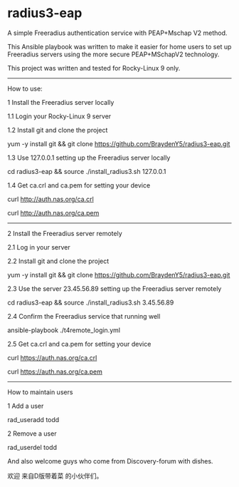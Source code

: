 # radius3-eap

A simple Freeradius authentication service with PEAP+Mschap V2 method.

This Ansible playbook was written to make it easier for home users to set up Freeradius servers using the more secure PEAP+MSchapV2 technology.

This project was written and tested for Rocky-Linux 9 only.




--------------------
How to use:

1 Install the Freeradius server locally


1.1 Login your Rocky-Linux 9 server


1.2 Install git and clone the project 

yum -y install git && git clone https://github.com/BraydenY5/radius3-eap.git


1.3 Use 127.0.0.1 setting up the Freeradius server locally

cd radius3-eap && source ./install_radius3.sh 127.0.0.1


1.4 Get ca.crl and ca.pem for setting your device

curl http://auth.nas.org/ca.crl

curl http://auth.nas.org/ca.pem






--------------------
2 Install the Freeradius server remotely

2.1 Log in your server


2.2 Install git and clone the project 

yum -y install git && git clone https://github.com/BraydenY5/radius3-eap.git


2.3 Use the server 23.45.56.89 setting up the Freeradius server remotely

cd radius3-eap && source ./install_radius3.sh 3.45.56.89


2.4 Confirm the Freeradius service that running well

ansible-playbook ./t4remote_login.yml


2.5 Get ca.crl and ca.pem for setting your device

curl https://auth.nas.org/ca.crl

curl https://auth.nas.org/ca.pem






--------------------
How to maintain users

1 Add a user 

rad_useradd todd



2 Remove a user

rad_userdel todd




And also welcome guys who come from Discovery-forum with dishes.

欢迎 来自D版带着菜 的小伙伴们。
